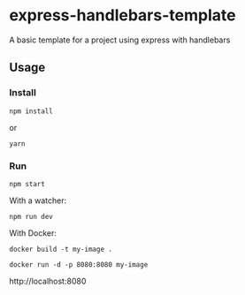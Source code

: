# express-handlebars-template
A basic template for a project using express with handlebars

## Usage
### Install
    npm install

or

    yarn
    
### Run
    npm start
With a watcher:

    npm run dev
    
With Docker:

    docker build -t my-image .
    
    docker run -d -p 8080:8080 my-image

http://localhost:8080


